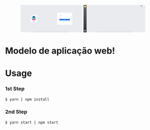 <p align="center">
  <img src="public/images/Login.png" width="200" title="Login">
  <img src="public/images/Home.png" width="200" title="Home">
</p>

# Modelo de aplicação web!

# Usage
### 1st Step
    $ yarn | npm install
    
### 2nd Step
    $ yarn start | npm start
  
